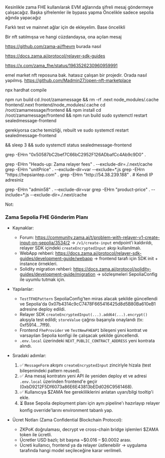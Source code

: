 Kesinlikle zama FHE kullanılarak EVM ağlarında şifreli mesaj göndermeye çalışacağız.
Başka şifrelemler ile bypass yapma
Öncelikle sadece sepolia ağında yapacağız

Farklı test ve mainnet ağlar için de ekleyelim. Base öncelikli
 
Bir nft satılmışsa ve hangi cüzdandaysa, ona açılan mesaj



https://github.com/zama-ai/fhevm 
 burada  nasıl

https://docs.zama.ai/protocol/relayer-sdk-guides

 https://x.com/zama_fhe/status/1963526230960959991  

 emel market nft reposuna bak. hatasız çalışan bir projedir. Orada nasıl yapılmış.
https://github.com/Madmin27/open-nft-marketplace



npx hardhat compile

npm run build
cd /root/zamamessage && rm -rf .next node_modules/.cache frontend/.next frontend/node_modules/.cache
cd /root/zamamessage/frontend && npm install
cd /root/zamamessage/frontend && npm run build
sudo systemctl restart sealedmessage-frontend 

gerekiyorsa cache temizliği, rebuilt ve 
 sudo systemctl restart sealedmessage-frontend 
 
 && sleep 3 && sudo systemctl status sealedmessage-frontend


grep -EHrn "0x50587bC2bef7C66bC2952F126ADbafCc4Ab9c9D0" .

grep -EHrn "Heads-up: Zama relayer fees" . --exclude-dir=./.next/cache
grep -EHrn "unitPrice" . --exclude-dir=var --exclude=*.js
grep -EHrn "https://hepsiantep\.com" .
grep -EHrn "http://54\.38\.239\.188" . # Kendi IP adresiniz

grep -EHrn "admin58" . --exclude-dir=var
grep -EHrn "product-price" . --include=\*.js --exclude-dir=./.next/cache

 Not: 
### Zama Sepolia FHE Gönderim Planı

- Kaynaklar:
	- Forum: https://community.zama.ai/t/problem-with-relayer-v1-create-input-on-sepolia/3534/2 → `/v1/create-input` endpoint'i kaldırıldı, relayer SDK içindeki `createEncryptedInput` akışı kullanılmalı.
	- WebApp rehberi: https://docs.zama.ai/protocol/relayer-sdk-guides/development-guide/webapp → frontend tarafı için SDK init + instance örnekleri.
	- Solidity migration rehberi: https://docs.zama.ai/protocol/solidity-guides/development-guide/migration → sözleşmeleri SepoliaConfig ile uyumlu tutmak için.

- Yapılanlar:
	- `TestTFHEPattern` SepoliaConfig'ten miras alacak şekilde güncellendi ve Sepolia'da 0x07b4314c9cC7478F665416425d8d5B80Ba610eB1 adresine deploy edildi.
	- Relayer SDK `createEncryptedInput(...).add64(...).encrypt()` akışıyla test edildi; `storeValue` çağrısı başarıyla onaylandı (tx: 0xf5914…7ff9).
	- Frontend `FheProvider` ve `TestNewFHEAPI` bileşeni yeni kontrat ve varsayılan Sepolia konfigi ile çalışacak şekilde güncellendi.
	- `.env.local` üzerindeki `NEXT_PUBLIC_CONTRACT_ADDRESS` yeni kontrata alındı.

- Sıradaki adımlar:
	1. ✅ `MessageForm` akışını `createEncryptedInput` zinciriyle hizala (test bileşenindeki pattern reused).
	2. ✅ Ana mesaj kontratını yeni API ile yeniden deploy et ve adresi `.env.local` üzerinden frontend'e geçir (0xbD9212F5Df6073a86E6E43813bEDd026C9561468).
	3. ✅ Kullanıcıya $ZAMA fee gerekliliklerini anlatan uyarı/bilgi tooltip'i ekle.
	4. ⏳ Base Sepolia deployment planı için aynı pipeline'ı hazırlayıp relayer konfig override'larını environment tabanlı yap.

- Ücret Notları (Zama Confidential Blockchain Protocol):
	- ZKPoK doğrulaması, decrypt ve cross-chain bridge işlemleri $ZAMA token ile ücretli.
	- Ücretler USD bazlı; bit başına ~$0.016 – $0.0002 arası.
	- Ücreti kullanıcı, frontend ya da relayer üstlenebilir → uygulama tarafında hangi model seçileceğine karar verilmeli.
